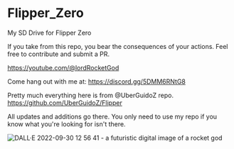 # Flipper_Zero
My SD Drive for Flipper Zero

If you take from this repo, you bear the consequences of your actions.
Feel free to contribute and submit a PR.<br>

https://youtube.com/@lordRocketGod

Come hang out with me at:
https://discord.gg/5DMM6RNtG8

Pretty much everything here is from @UberGuidoZ repo.
https://github.com/UberGuidoZ/Flipper

All updates and additions go there.
You only need to use my repo if you know what you're looking for isn't there.

![DALL·E 2022-09-30 12 56 41 - a futuristic digital image of a rocket god](https://user-images.githubusercontent.com/57732082/193347521-a7aaac86-a5ae-4e54-b08d-3b916d860cc0.png)
